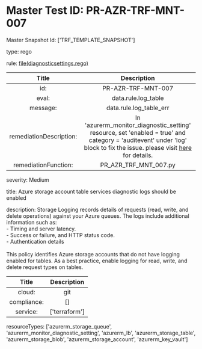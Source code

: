 



# Master Test ID: PR-AZR-TRF-MNT-007


Master Snapshot Id: ['TRF_TEMPLATE_SNAPSHOT']

type: rego

rule: [file(diagnosticsettings.rego)]  
  
  
  
  

|Title|Description|
| :---: | :---: |
|id: |PR-AZR-TRF-MNT-007|
|eval: |data.rule.log_table|
|message: |data.rule.log_table_err|
|remediationDescription: |In 'azurerm_monitor_diagnostic_setting' resource, set 'enabled = true' and category = 'auditevent' under 'log' block to fix the issue. please visit <a href='https://registry.terraform.io/providers/hashicorp/azurerm/latest/docs/resources/monitor_diagnostic_setting#log' target='_blank'>here</a> for details.|
|remediationFunction: |PR_AZR_TRF_MNT_007.py|


severity: Medium

title: Azure storage account table services diagnostic logs should be enabled

description: Storage Logging records details of requests (read, write, and delete operations) against your Azure queues. The logs include additional information such as:<br>- Timing and server latency.<br>- Success or failure, and HTTP status code.<br>- Authentication details<br><br>This policy identifies Azure storage accounts that do not have logging enabled for tables. As a best practice, enable logging for read, write, and delete request types on tables.  
  
  

|Title|Description|
| :---: | :---: |
|cloud: |git|
|compliance: |[]|
|service: |['terraform']|


resourceTypes: ['azurerm_storage_queue', 'azurerm_monitor_diagnostic_setting', 'azurerm_lb', 'azurerm_storage_table', 'azurerm_storage_blob', 'azurerm_storage_account', 'azurerm_key_vault']


[file(diagnosticsettings.rego)]: https://github.com/prancer-io/prancer-compliance-test/tree/master/azure/terraform/diagnosticsettings.rego
